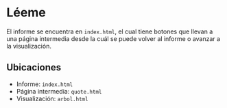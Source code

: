 # Léeme

El informe se encuentra en `index.html`, el cual tiene botones que llevan a una página intermedia desde la cuál se puede volver al informe o avanzar a la visualización.

## Ubicaciones
* Informe: `index.html`
* Página intermedia: `quote.html`
* Visualización: `arbol.html`
